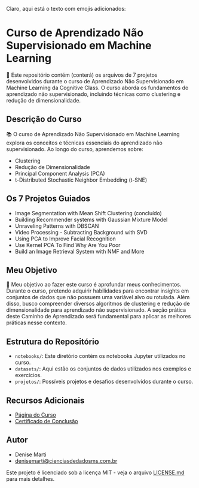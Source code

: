 Claro, aqui está o texto com emojis adicionados:

# Curso de Aprendizado Não Supervisionado em Machine Learning

📘 Este repositório contém (conterá) os arquivos de 7 projetos desenvolvidos durante o curso de Aprendizado Não Supervisionado em Machine Learning da Cognitive Class. O curso aborda os fundamentos do aprendizado não supervisionado, incluindo técnicas como clustering e redução de dimensionalidade.

## Descrição do Curso

📚 O curso de Aprendizado Não Supervisionado em Machine Learning explora os conceitos e técnicas essenciais do aprendizado não supervisionado. Ao longo do curso, aprendemos sobre:

- Clustering
- Redução de Dimensionalidade
- Principal Component Analysis (PCA)
- t-Distributed Stochastic Neighbor Embedding (t-SNE)

## Os 7 Projetos Guiados
- Image Segmentation with Mean Shift Clustering (concluído)
- Building Recommender systems with Gaussian Mixture Model
- Unraveling Patterns with DBSCAN
- Video Processing - Subtracting Background with SVD
- Using PCA to Improve Facial Recognition
- Use Kernel PCA To Find Why Are You Poor
- Build an Image Retrieval System with NMF and More

## Meu Objetivo

🎯 Meu objetivo ao fazer este curso é aprofundar meus conhecimentos. Durante o curso, pretendo adquirir habilidades para encontrar insights em conjuntos de dados que não possuem uma variável alvo ou rotulada. Além disso, busco compreender diversos algoritmos de clustering e redução de dimensionalidade para aprendizado não supervisionado. A seção prática deste Caminho de Aprendizado será fundamental para aplicar as melhores práticas nesse contexto.

## Estrutura do Repositório

- `notebooks/`: Este diretório contém os notebooks Jupyter utilizados no curso.
- `datasets/`: Aqui estão os conjuntos de dados utilizados nos exemplos e exercícios.
- `projetos/`: Possíveis projetos e desafios desenvolvidos durante o curso.

## Recursos Adicionais

- [Página do Curso](https://cognitiveclass.ai/learn/unsupervised-machine-learning)
- [Certificado de Conclusão](link_para_certificado)

## Autor

- Denise Marti
- denisemarti@cienciasdedadosms.com.br 

Este projeto é licenciado sob a licença MIT - veja o arquivo [LICENSE.md](LICENSE.md) para mais detalhes.
